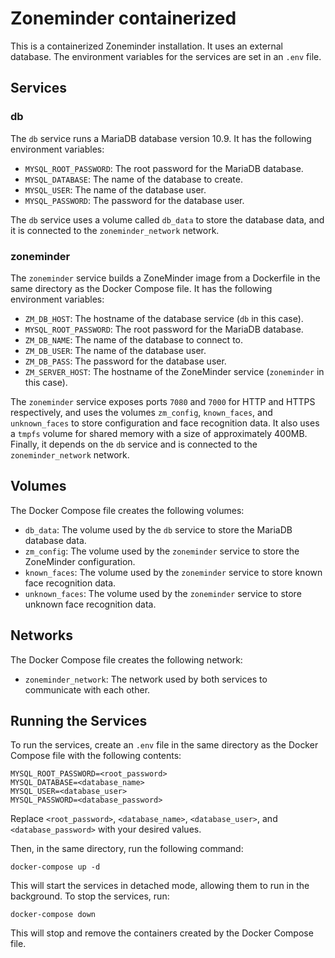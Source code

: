 # Zoneminder containerized

This is a containerized Zoneminder installation. It uses an external database.
The environment variables for the services are set in an `.env` file.

## Services

### db

The `db` service runs a MariaDB database version 10.9. It has the following environment variables:

- `MYSQL_ROOT_PASSWORD`: The root password for the MariaDB database.
- `MYSQL_DATABASE`: The name of the database to create.
- `MYSQL_USER`: The name of the database user.
- `MYSQL_PASSWORD`: The password for the database user.

The `db` service uses a volume called `db_data` to store the database data, and it is connected to the `zoneminder_network` network.

### zoneminder

The `zoneminder` service builds a ZoneMinder image from a Dockerfile in the same directory as the Docker Compose file. It has the following environment variables:

- `ZM_DB_HOST`: The hostname of the database service (`db` in this case).
- `MYSQL_ROOT_PASSWORD`: The root password for the MariaDB database.
- `ZM_DB_NAME`: The name of the database to connect to.
- `ZM_DB_USER`: The name of the database user.
- `ZM_DB_PASS`: The password for the database user.
- `ZM_SERVER_HOST`: The hostname of the ZoneMinder service (`zoneminder` in this case).

The `zoneminder` service exposes ports `7080` and `7000` for HTTP and HTTPS respectively, and uses the volumes `zm_config`, `known_faces`, and `unknown_faces` to store configuration and face recognition data. It also uses a `tmpfs` volume for shared memory with a size of approximately 400MB. Finally, it depends on the `db` service and is connected to the `zoneminder_network` network.

## Volumes

The Docker Compose file creates the following volumes:

- `db_data`: The volume used by the `db` service to store the MariaDB database data.
- `zm_config`: The volume used by the `zoneminder` service to store the ZoneMinder configuration.
- `known_faces`: The volume used by the `zoneminder` service to store known face recognition data.
- `unknown_faces`: The volume used by the `zoneminder` service to store unknown face recognition data.

## Networks

The Docker Compose file creates the following network:

- `zoneminder_network`: The network used by both services to communicate with each other.

## Running the Services

To run the services, create an `.env` file in the same directory as the Docker Compose file with the following contents:
```
MYSQL_ROOT_PASSWORD=<root_password>
MYSQL_DATABASE=<database_name>
MYSQL_USER=<database_user>
MYSQL_PASSWORD=<database_password>
```

Replace `<root_password>`, `<database_name>`, `<database_user>`, and `<database_password>` with your desired values.

Then, in the same directory, run the following command:
```
docker-compose up -d
```
This will start the services in detached mode, allowing them to run in the background. To stop the services, run:

```
docker-compose down
```

This will stop and remove the containers created by the Docker Compose file.
